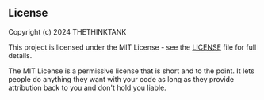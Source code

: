 ## License

Copyright (c) 2024 THETHINKTANK

This project is licensed under the MIT License - see the [LICENSE](LICENSE) file for full details.

The MIT License is a permissive license that is short and to the point. It lets people do anything they want with your code as long as they provide attribution back to you and don't hold you liable.